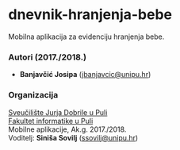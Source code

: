 # dnevnik-hranjenja-bebe
Mobilna aplikacija za evidenciju hranjenja bebe.

### Autori (2017./2018.)
- **Banjavčić	Josipa** (jbanjavcic@unipu.hr)

### Organizacija
[Sveučilište Jurja Dobrile u Puli](http://www.unipu.hr/)   
[Fakultet informatike u Puli](https://fipu.unipu.hr/)  
Mobilne aplikacije, Ak.g. 2017./2018.  
Voditelj: **Siniša Sovilj** (ssovilj@unipu.hr)

